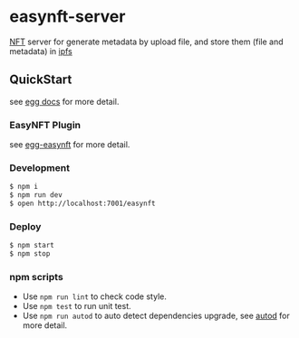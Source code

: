 # easynft-server

[NFT](https://en.wikipedia.org/wiki/Non-fungible_token) server for generate metadata by upload file, and  store them (file and metadata)  in [ipfs](https://ipfs.io/)

## QuickStart

<!-- add docs here for user -->

see [egg docs][egg] for more detail.

### EasyNFT Plugin ###

see [egg-easynft](plugins/easynft/README.md)  for more detail.

### Development

```bash
$ npm i
$ npm run dev
$ open http://localhost:7001/easynft
```

### Deploy

```bash
$ npm start
$ npm stop
```

### npm scripts

- Use `npm run lint` to check code style.
- Use `npm test` to run unit test.
- Use `npm run autod` to auto detect dependencies upgrade, see [autod](https://www.npmjs.com/package/autod) for more detail.

[egg]: https://eggjs.org
